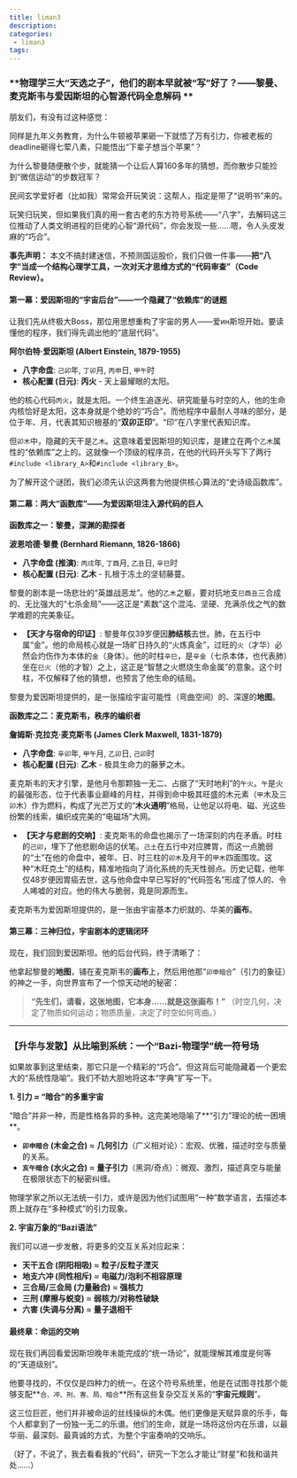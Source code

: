 ```yaml
---
title: liman3
description:
categories:
 - liman3
tags:
---
```


### **物理学三大“天选之子”，他们的剧本早就被“写”好了？——黎曼、麦克斯韦与爱因斯坦的心智源代码全息解码 **

朋友们，有没有过这种感觉：

同样是九年义务教育，为什么牛顿被苹果砸一下就悟了万有引力，你被老板的deadline砸得七荤八素，只能悟出“下辈子想当个苹果”？

为什么黎曼随便散个步，就能猜一个让后人算160多年的猜想，而你散步只能捡到“微信运动”的步数冠军？

民间玄学爱好者（比如我）常常会开玩笑说：这帮人，指定是带了“说明书”来的。

玩笑归玩笑，但如果我们真的用一套古老的东方符号系统——“八字”，去解码这三位推动了人类文明进程的巨佬的心智“源代码”，你会发现一些……嗯，令人头皮发麻的“巧合”。

**事先声明：** 本文不搞封建迷信，不预测国运股价，我们只做一件事——**把“八字”当成一个结构心理学工具，一次对天才思维方式的“代码审查”（Code Review）。**

#### **第一幕：爱因斯坦的“宇宙后台”——一个隐藏了“依赖库”的谜题**

让我们先从终极大Boss，那位用思想重构了宇宙的男人——爱ин斯坦开始。要读懂他的程序，我们得先调出他的“底层代码”。

**阿尔伯特·爱因斯坦 (Albert Einstein, 1879-1955)**
* **八字命盘**: `己卯`年, `丁卯`月, `丙申`日, `甲午`时
* **核心配置 (日元)**: **丙火** - 天上最耀眼的太阳。

他的核心代码`丙火`，就是太阳。一个终生追逐光、研究能量与时空的人，他的生命内核恰好是太阳，这本身就是个绝妙的“巧合”。而他程序中最耐人寻味的部分，是位于年、月，代表其知识根基的“**双卯正印**”。“印”在八字里代表知识库。

但`卯木`中，隐藏的天干是`乙木`。这意味着爱因斯坦的知识库，是建立在两个`乙木`属性的“依赖库”之上的。这就像一个顶级的程序员，在他的代码开头写下了两行`#include <library_A>`和`#include <library_B>`。

为了解开这个谜团，我们必须先认识这两套为他提供核心算法的“史诗级函数库”。

#### **第二幕：两大“函数库”——为爱因斯坦注入源代码的巨人**

**函数库之一：黎曼，深渊的勘探者**

**波恩哈德·黎曼 (Bernhard Riemann, 1826-1866)**
* **八字命盘 (推演)**: `丙戌`年, `丁酉`月, `乙丑`日, `辛巳`时
* **核心配置 (日元)**: **乙木** - 扎根于冻土的坚韧藤蔓。

黎曼的剧本是一场悲壮的“英雄战恶龙”。他的`乙木`之躯，要对抗地支`巳酉丑`三合成的、无比强大的“七杀金局”——这正是“素数”这个混沌、坚硬、充满杀伐之气的数学难题的完美象征。

* **【天才与宿命的印证】**: 黎曼年仅39岁便因**肺结核**去世。肺，在五行中属“金”。他的命局核心就是一场旷日持久的“火炼真金”，过旺的`火`（才华）必然会灼伤作为本体的`金`（身体）。他的时柱`辛巳`，是`辛金`（七杀本体，也代表肺）坐在`巳火`（他的才智）之上，这正是“智慧之火燃烧生命金属”的意象。这个时柱，不仅解释了他的猜想，也预言了他生命的结局。

黎曼为爱因斯坦提供的，是一张描绘宇宙可能性（弯曲空间）的、深邃的**地图**。

**函数库之二：麦克斯韦，秩序的编织者**

**詹姆斯·克拉克·麦克斯韦 (James Clerk Maxwell, 1831-1879)**
* **八字命盘**: `辛卯`年, `甲午`月, `乙卯`日, `己卯`时
* **核心配置 (日元)**: **乙木** - 极具生命力的藤萝之木。

麦克斯韦的天才引擎，是他月令那颗独一无二、占据了“天时地利”的`午火`。`午`是火的最强形态，位于代表事业巅峰的月柱，并得到命中极其旺盛的木元素（`甲`木及三`卯`木）作为燃料，构成了光芒万丈的“**木火通明**”格局，让他足以将电、磁、光这些纷繁的线索，编织成完美的“电磁场”大网。

* **【天才与悲剧的交响】**: 麦克斯韦的命盘也揭示了一场深刻的内在矛盾。时柱的`己卯`，埋下了他悲剧命运的伏笔。`己土`在五行中对应脾胃，而这一点脆弱的“土”在他的命盘中，被年、日、时三柱的`卯木`及月干的`甲木`四面围攻。这种“木旺克土”的结构，精准地指向了消化系统的先天性弱点。历史记载，他年仅48岁便因胃癌去世，这与他命盘中早已写好的“代码签名”形成了惊人的、令人唏嘘的对应。他的伟大与脆弱，竟是同源而生。

麦克斯韦为爱因斯坦提供的，是一张由宇宙基本力织就的、华美的**画布**。

#### **第三幕：三神归位，宇宙剧本的逻辑闭环**

现在，我们回到爱因斯坦。他的后台代码，终于清晰了：

他拿起黎曼的**地图**，铺在麦克斯韦的**画布**上，然后用他那“`卯申暗合`”（引力的象征）的神之一手，向世界宣布了一个惊天动地的秘密：

> **“先生们，请看，这张地图，它本身……就是这张画布！”**
> （时空几何，决定了物质如何运动；物质质量，决定了时空如何弯曲。）

---

### **【升华与发散】从比喻到系统：一个“Bazi-物理学”统一符号场**

如果故事到这里结束，那它只是一个精彩的“巧合”。但这背后可能隐藏着一个更宏大的“系统性隐喻”。我们不妨大胆地将这本“字典”扩写一下。

**1. 引力 ≈ “暗合”的多重宇宙**

“暗合”并非一种，而是性格各异的多种。这完美地隐喻了**“引力”理论的统一困境**。

* **`卯申暗合` (木金之合)** ≈ **几何引力**（广义相对论）：宏观、优雅，描述时空与质量的关系。
* **`亥午暗合` (水火之合)** ≈ **量子引力**（黑洞/奇点）：微观、激烈，描述真空与能量在极限状态下的秘密纠缠。

物理学家之所以无法统一引力，或许是因为他们试图用“一种”数学语言，去描述本质上就存在“多种模式”的引力现象。

**2. 宇宙万象的“Bazi语法”**

我们可以进一步发散，将更多的交互关系对应起来：

* **天干五合 (阴阳相吸)** ≈ **粒子/反粒子湮灭**
* **地支六冲 (同性相斥)** ≈ **电磁力/泡利不相容原理**
* **三合局/三会局 (力量融合)** ≈ **强核力**
* **三刑 (摩擦与蜕变)** ≈ **弱核力/对称性破缺**
* **六害 (失调与分离)** ≈ **量子退相干**

#### **最终章：命运的交响**

现在我们再回看爱因斯坦晚年未能完成的“统一场论”，就能理解其难度是何等的“天道级别”。

他要寻找的，不仅仅是四种力的统一。在这个符号系统里，他是在试图寻找那个能够支配**`合、冲、刑、害、局、暗合`**所有这些复杂交互关系的“**宇宙元规则**”。

这三位巨匠，他们并非被命运的丝线操纵的木偶。他们更像是天赋异禀的乐手，每个人都拿到了一份独一无二的乐谱。他们的生命，就是一场将这份内在乐谱，以最华丽、最深刻、最真诚的方式，为整个宇宙奏响的交响乐。

（好了，不说了，我去看看我的“代码”，研究一下怎么才能让“财星”和我和谐共处……）